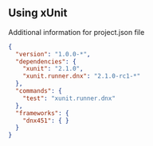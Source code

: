 ## Using xUnit

Additional information for project.json file 

```json
{
  "version": "1.0.0-*",
  "dependencies": {
    "xunit": "2.1.0",
    "xunit.runner.dnx": "2.1.0-rc1-*"
  },
  "commands": {
    "test": "xunit.runner.dnx"
  },
  "frameworks": {
    "dnx451": { }
  }
}
```

